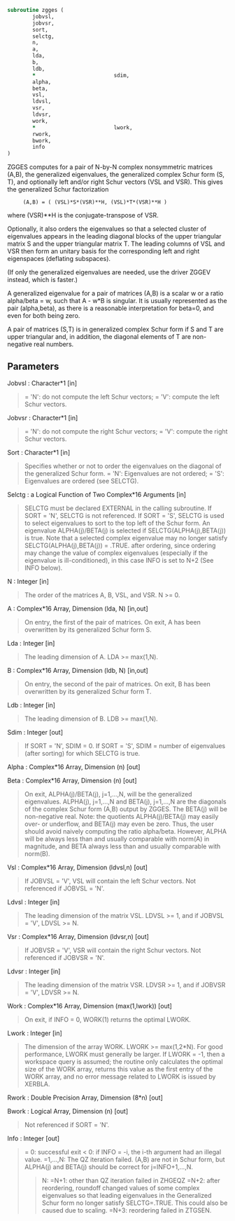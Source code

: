 ```fortran
subroutine zgges (
		jobvsl,
		jobvsr,
		sort,
		selctg,
		n,
		a,
		lda,
		b,
		ldb,
		*                         sdim,
		alpha,
		beta,
		vsl,
		ldvsl,
		vsr,
		ldvsr,
		work,
		*                         lwork,
		rwork,
		bwork,
		info
)
```

 ZGGES computes for a pair of N-by-N complex nonsymmetric matrices
 (A,B), the generalized eigenvalues, the generalized complex Schur
 form (S, T), and optionally left and/or right Schur vectors (VSL
 and VSR). This gives the generalized Schur factorization

         (A,B) = ( (VSL)*S*(VSR)**H, (VSL)*T*(VSR)**H )

 where (VSR)**H is the conjugate-transpose of VSR.

 Optionally, it also orders the eigenvalues so that a selected cluster
 of eigenvalues appears in the leading diagonal blocks of the upper
 triangular matrix S and the upper triangular matrix T. The leading
 columns of VSL and VSR then form an unitary basis for the
 corresponding left and right eigenspaces (deflating subspaces).

 (If only the generalized eigenvalues are needed, use the driver
 ZGGEV instead, which is faster.)

 A generalized eigenvalue for a pair of matrices (A,B) is a scalar w
 or a ratio alpha/beta = w, such that  A - w*B is singular.  It is
 usually represented as the pair (alpha,beta), as there is a
 reasonable interpretation for beta=0, and even for both being zero.

 A pair of matrices (S,T) is in generalized complex Schur form if S
 and T are upper triangular and, in addition, the diagonal elements
 of T are non-negative real numbers.

## Parameters
Jobvsl : Character*1 [in]
> = 'N':  do not compute the left Schur vectors;
> = 'V':  compute the left Schur vectors.

Jobvsr : Character*1 [in]
> = 'N':  do not compute the right Schur vectors;
> = 'V':  compute the right Schur vectors.

Sort : Character*1 [in]
> Specifies whether or not to order the eigenvalues on the
> diagonal of the generalized Schur form.
> = 'N':  Eigenvalues are not ordered;
> = 'S':  Eigenvalues are ordered (see SELCTG).

Selctg : a Logical Function of Two Complex*16 Arguments [in]
> SELCTG must be declared EXTERNAL in the calling subroutine.
> If SORT = 'N', SELCTG is not referenced.
> If SORT = 'S', SELCTG is used to select eigenvalues to sort
> to the top left of the Schur form.
> An eigenvalue ALPHA(j)/BETA(j) is selected if
> SELCTG(ALPHA(j),BETA(j)) is true.
> Note that a selected complex eigenvalue may no longer satisfy
> SELCTG(ALPHA(j),BETA(j)) = .TRUE. after ordering, since
> ordering may change the value of complex eigenvalues
> (especially if the eigenvalue is ill-conditioned), in this
> case INFO is set to N+2 (See INFO below).

N : Integer [in]
> The order of the matrices A, B, VSL, and VSR.  N >= 0.

A : Complex*16 Array, Dimension (lda, N) [in,out]
> On entry, the first of the pair of matrices.
> On exit, A has been overwritten by its generalized Schur
> form S.

Lda : Integer [in]
> The leading dimension of A.  LDA >= max(1,N).

B : Complex*16 Array, Dimension (ldb, N) [in,out]
> On entry, the second of the pair of matrices.
> On exit, B has been overwritten by its generalized Schur
> form T.

Ldb : Integer [in]
> The leading dimension of B.  LDB >= max(1,N).

Sdim : Integer [out]
> If SORT = 'N', SDIM = 0.
> If SORT = 'S', SDIM = number of eigenvalues (after sorting)
> for which SELCTG is true.

Alpha : Complex*16 Array, Dimension (n) [out]

Beta : Complex*16 Array, Dimension (n) [out]
> On exit,  ALPHA(j)/BETA(j), j=1,...,N, will be the
> generalized eigenvalues.  ALPHA(j), j=1,...,N  and  BETA(j),
> j=1,...,N  are the diagonals of the complex Schur form (A,B)
> output by ZGGES. The  BETA(j) will be non-negative real.
> Note: the quotients ALPHA(j)/BETA(j) may easily over- or
> underflow, and BETA(j) may even be zero.  Thus, the user
> should avoid naively computing the ratio alpha/beta.
> However, ALPHA will be always less than and usually
> comparable with norm(A) in magnitude, and BETA always less
> than and usually comparable with norm(B).

Vsl : Complex*16 Array, Dimension (ldvsl,n) [out]
> If JOBVSL = 'V', VSL will contain the left Schur vectors.
> Not referenced if JOBVSL = 'N'.

Ldvsl : Integer [in]
> The leading dimension of the matrix VSL. LDVSL >= 1, and
> if JOBVSL = 'V', LDVSL >= N.

Vsr : Complex*16 Array, Dimension (ldvsr,n) [out]
> If JOBVSR = 'V', VSR will contain the right Schur vectors.
> Not referenced if JOBVSR = 'N'.

Ldvsr : Integer [in]
> The leading dimension of the matrix VSR. LDVSR >= 1, and
> if JOBVSR = 'V', LDVSR >= N.

Work : Complex*16 Array, Dimension (max(1,lwork)) [out]
> On exit, if INFO = 0, WORK(1) returns the optimal LWORK.

Lwork : Integer [in]
> The dimension of the array WORK.  LWORK >= max(1,2*N).
> For good performance, LWORK must generally be larger.
> If LWORK = -1, then a workspace query is assumed; the routine
> only calculates the optimal size of the WORK array, returns
> this value as the first entry of the WORK array, and no error
> message related to LWORK is issued by XERBLA.

Rwork : Double Precision Array, Dimension (8*n) [out]

Bwork : Logical Array, Dimension (n) [out]
> Not referenced if SORT = 'N'.

Info : Integer [out]
> = 0:  successful exit
> < 0:  if INFO = -i, the i-th argument had an illegal value.
> =1,...,N:
> The QZ iteration failed.  (A,B) are not in Schur
> form, but ALPHA(j) and BETA(j) should be correct for
> j=INFO+1,...,N.
> > N:  =N+1: other than QZ iteration failed in ZHGEQZ
> =N+2: after reordering, roundoff changed values of
> some complex eigenvalues so that leading
> eigenvalues in the Generalized Schur form no
> longer satisfy SELCTG=.TRUE.  This could also
> be caused due to scaling.
> =N+3: reordering failed in ZTGSEN.

